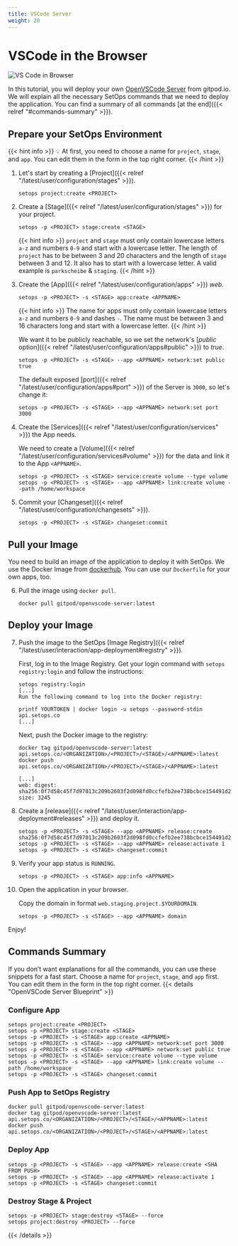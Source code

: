 ```yaml
---
title: VSCode Server
weight: 20
---
```

# VSCode in the Browser

![VS Code in Browser](open-vscode-app.png)

In this tutorial, you will deploy your own [OpenVSCode Server](https://github.com/gitpod-io/openvscode-server) from gitpod.io. We will explain all the necessary SetOps commands that we need to deploy the application. You can find a summary of all commands [at the end]({{< relref "#commands-summary" >}}).

## Prepare your SetOps Environment
{{< hint info >}}
💡 At first, you need to choose a name for `project`, `stage`, and `app`. You can edit them in the form in the top right corner.
{{< /hint >}}

1. Let's start by creating a [Project]({{< relref "/latest/user/configuration/stages" >}}).
   ```shell
   setops project:create <PROJECT>
   ```

1. Create a [Stage]({{< relref "/latest/user/configuration/stages" >}}) for your project.

   ```shell
   setops -p <PROJECT> stage:create <STAGE>
   ```

   {{< hint info >}}
   `project` and `stage` must only contain lowercase letters `a-z` and numbers `0-9` and start with a lowercase letter. The length of `project` has to be between 3 and 20 characters and the length of `stage` between 3 and 12. It also has to start with a lowercase letter. A valid example is `parkscheibe` & `staging`.
   {{< /hint >}}

1. Create the [App]({{< relref "/latest/user/configuration/apps" >}}) _web_.

   ```shell
   setops -p <PROJECT> -s <STAGE> app:create <APPNAME>
   ```

   {{< hint info >}}
   The name for apps must only contain lowercase letters `a-z` and numbers `0-9` and dashes `-`. The name must be between 3 and 16 characters long and start with a lowercase letter.
   {{< /hint >}}

   We want it to be publicly reachable, so we set the network's [_public_ option]({{< relref "/latest/user/configuration/apps#public" >}}) to _true_.

   ```shell
   setops -p <PROJECT> -s <STAGE> --app <APPNAME> network:set public true
   ```
   The default exposed [port]({{< relref "/latest/user/configuration/apps#port" >}}) of the Server is `3000`, so let's change it:
   ```shell
   setops -p <PROJECT> -s <STAGE> --app <APPNAME> network:set port 3000
   ```

1. Create the [Services]({{< relref "/latest/user/configuration/services" >}}) the App needs.

   We need to create a [Volume]({{< relref "/latest/user/configuration/services#volume" >}}) for the data and link it to the App `<APPNAME>`.

   ```shell
   setops -p <PROJECT> -s <STAGE> service:create volume --type volume
   setops -p <PROJECT> -s <STAGE> --app <APPNAME> link:create volume --path /home/workspace
   ```

1. Commit your [Changeset]({{< relref "/latest/user/configuration/changesets" >}}).

   ```shell
   setops -p <PROJECT> -s <STAGE> changeset:commit
   ```

## Pull your Image
You need to build an image of the application to deploy it with SetOps. We use the Docker Image from [dockerhub](https://hub.docker.com/r/gitpod/openvscode-server). You can use our `Dockerfile` for your own apps, too.

6. Pull the image using `docker pull`.

   ```shell
   docker pull gitpod/openvscode-server:latest
   ```

## Deploy your Image

7. Push the image to the SetOps [Image Registry]({{< relref "/latest/user/interaction/app-deployment#registry" >}}).

   First, log in to the Image Registry. Get your login command with `setops registry:login` and follow the instructions:

   ```shell
   setops registry:login
   [...]
   Run the following command to log into the Docker registry:

   printf YOURTOKEN | docker login -u setops --password-stdin api.setops.co
   [...]
   ```

   Next, push the Docker image to the registry:

   ```shell
   docker tag gitpod/openvscode-server:latest api.setops.co/<ORGANIZATION>/<PROJECT>/<STAGE>/<APPNAME>:latest
   docker push api.setops.co/<ORGANIZATION>/<PROJECT>/<STAGE>/<APPNAME>:latest
   ```

   ```
   [...]
   web: digest: sha256:0f7d58c45f7d97013c209b2603f2d098fd0ccfefb2ee738bcbce154491d2426c size: 3245
   ```

8. Create a [release]({{< relref "/latest/user/interaction/app-deployment#releases" >}}) and deploy it.

     ```shell
     setops -p <PROJECT> -s <STAGE> --app <APPNAME> release:create sha256:0f7d58c45f7d97013c209b2603f2d098fd0ccfefb2ee738bcbce154491d2426c
     setops -p <PROJECT> -s <STAGE> --app <APPNAME> release:activate 1
     setops -p <PROJECT> -s <STAGE> changeset:commit
     ```

9. Verify your app status is `RUNNING`.

      ```shell
      setops -p <PROJECT> -s <STAGE> app:info <APPNAME>
      ```

10. Open the application in your browser.

      Copy the domain in format `web.staging.project.$YOURDOMAIN`.

      ```shell
      setops -p <PROJECT> -s <STAGE> --app <APPNAME> domain
      ```

Enjoy!

## Commands Summary
If you don’t want explanations for all the commands, you can use these snippets for a fast start. Choose a name for `project`, `stage`, and `app` first. You can edit them in the form in the top right corner.
{{< details "OpenVSCode Server Blueprint" >}}
   ### Configure App
   ```shell
   setops project:create <PROJECT>
   setops -p <PROJECT> stage:create <STAGE>
   setops -p <PROJECT> -s <STAGE> app:create <APPNAME>
   setops -p <PROJECT> -s <STAGE> --app <APPNAME> network:set port 3000
   setops -p <PROJECT> -s <STAGE> --app <APPNAME> network:set public true
   setops -p <PROJECT> -s <STAGE> service:create volume --type volume
   setops -p <PROJECT> -s <STAGE> --app <APPNAME> link:create volume --path /home/workspace
   setops -p <PROJECT> -s <STAGE> changeset:commit
   ```

   ### Push App to SetOps Registry
   ```shell
   docker pull gitpod/openvscode-server:latest
   docker tag gitpod/openvscode-server:latest api.setops.co/<ORGANIZATION>/<PROJECT>/<STAGE>/<APPNAME>:latest
   docker push api.setops.co/<ORGANIZATION>/<PROJECT>/<STAGE>/<APPNAME>:latest
   ```

   ### Deploy App
   ```shell
   setops -p <PROJECT> -s <STAGE> --app <APPNAME> release:create <SHA FROM PUSH>
   setops -p <PROJECT> -s <STAGE> --app <APPNAME> release:activate 1
   setops -p <PROJECT> -s <STAGE> changeset:commit
   ```

   ### Destroy Stage & Project
   ```shell
   setops -p <PROJECT> stage:destroy <STAGE> --force
   setops project:destroy <PROJECT> --force
   ```
{{< /details >}}
